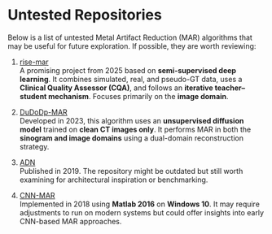 # Untested Repositories

Below is a list of untested Metal Artifact Reduction (MAR) algorithms that may be useful for future exploration. If possible, they are worth reviewing:

1. [rise-mar](https://github.com/Masaaki-75/rise-mar)  
   A promising project from 2025 based on **semi-supervised deep learning**. It combines simulated, real, and pseudo-GT data, uses a **Clinical Quality Assessor (CQA)**, and follows an **iterative teacher–student mechanism**. Focuses primarily on the **image domain**.

2. [DuDoDp-MAR](https://github.com/DeepXuan/DuDoDp-MAR)  
   Developed in 2023, this algorithm uses an **unsupervised diffusion model** trained on **clean CT images only**. It performs MAR in both the **sinogram and image domains** using a dual-domain reconstruction strategy.

3. [ADN](https://github.com/liaohaofu/adn)  
   Published in 2019. The repository might be outdated but still worth examining for architectural inspiration or benchmarking.

4. [CNN-MAR](https://github.com/yanbozhang007/CNN-MAR)  
   Implemented in 2018 using **Matlab 2016** on **Windows 10**. It may require adjustments to run on modern systems but could offer insights into early CNN-based MAR approaches.
